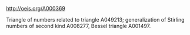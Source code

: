 http://oeis.org/A000369

Triangle of numbers related to triangle A049213; generalization of Stirling numbers of second kind A008277, Bessel triangle A001497.
